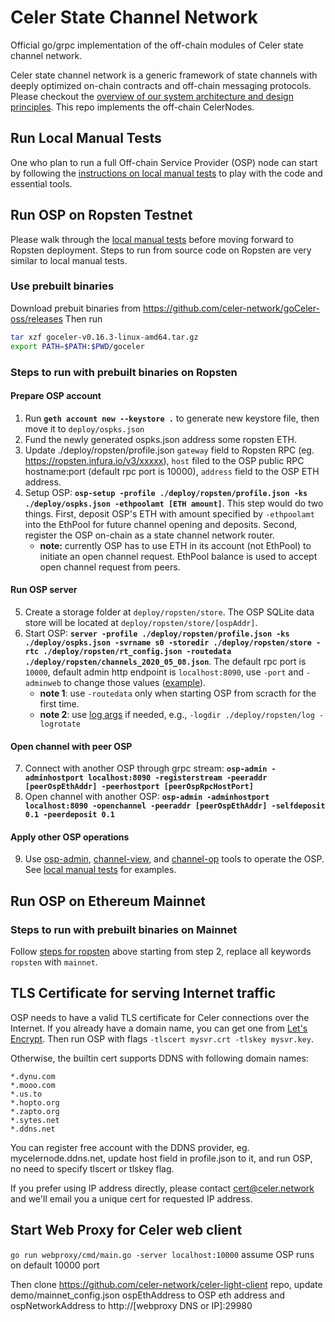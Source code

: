 # Celer State Channel Network
Official go/grpc implementation of the off-chain modules of Celer state channel network.

Celer state channel network is a generic framework of state channels with deeply optimized on-chain contracts and off-chain messaging protocols. Please checkout the [overview of our system architecture and design principles](https://www.celer.network/docs/celercore/channel/overview.html). This repo implements the off-chain CelerNodes.

## Run Local Manual Tests

One who plan to run a full Off-chain Service Provider (OSP) node can start by following the [instructions on local manual tests](./test/manual/README.md) to play with the code and essential tools.

## Run OSP on Ropsten Testnet

Please walk through the [local manual tests](./test/manual/README.md) before moving forward to Ropsten deployment. Steps to run from source code on Ropsten are very similar to local manual tests.

### Use prebuilt binaries
Download prebuit binaries from https://github.com/celer-network/goCeler-oss/releases
Then run
```bash
tar xzf goceler-v0.16.3-linux-amd64.tar.gz
export PATH=$PATH:$PWD/goceler
```

### Steps to run with prebuilt binaries on Ropsten
#### Prepare OSP account
1. Run **`geth account new --keystore .`** to generate new keystore file, then move it to `deploy/ospks.json`
2. Fund the newly generated ospks.json address some ropsten ETH.
3. Update ./deploy/ropsten/profile.json `gateway` field to Ropsten RPC (eg. https://ropsten.infura.io/v3/xxxxx), `host` filed to the OSP public RPC hostname:port (default rpc port is 10000), `address` field to the OSP ETH address.
4. Setup OSP: **`osp-setup -profile ./deploy/ropsten/profile.json -ks ./deploy/ospks.json -ethpoolamt [ETH amount]`**. This step would do two things. First, deposit OSP's ETH with amount specified by `-ethpoolamt` into the EthPool for future channel opening and deposits. Second, register the OSP on-chain as a state channel network router.
   - **note:** currently OSP has to use ETH in its account (not EthPool) to initiate an open channel request. EthPool balance is used to accept open channel request from peers.

#### Run OSP server
5. Create a storage folder at `deploy/ropsten/store`. The OSP SQLite data store will be located at `deploy/ropsten/store/[ospAddr]`.
6. Start OSP: **`server -profile ./deploy/ropsten/profile.json -ks ./deploy/ospks.json -svrname s0 -storedir ./deploy/ropsten/store -rtc ./deploy/ropsten/rt_config.json -routedata ./deploy/ropsten/channels_2020_05_08.json`**. The default rpc port is `10000`, default admin http endpoint is `localhost:8090`, use `-port` and `-adminweb` to change those values ([example](./test/manual/run_osp.sh)).
   - **note 1**: use `-routedata` only when starting OSP from scracth for the first time.
   - **note 2**: use [log args](https://github.com/celer-network/goutils/blob/v0.1.2/log/log.go) if needed, e.g., `-logdir ./deploy/ropsten/log -logrotate`

#### Open channel with peer OSP
7. Connect with another OSP through grpc stream: **`osp-admin -adminhostport localhost:8090 -registerstream -peeraddr [peerOspEthAddr] -peerhostport [peerOspRpcHostPort]`**
8. Open channel with another OSP: **`osp-admin -adminhostport localhost:8090 -openchannel -peeraddr [peerOspEthAddr] -selfdeposit 0.1 -peerdeposit 0.1`**

#### Apply other OSP operations
9. Use [osp-admin](./tools/osp-admin/README.md), [channel-view](./tools/channel-view/README.md), and [channel-op](./tools/channel-op/README.md) tools to operate the OSP. See [local manual tests](./test/manual/README.md) for examples.


## Run OSP on Ethereum Mainnet

### Steps to run with prebuilt binaries on Mainnet
Follow [steps for ropsten](#steps-to-run-with-prebuilt-binaries-on-ropsten) above starting from step 2, replace all keywords `ropsten` with `mainnet`.

## TLS Certificate for serving Internet traffic
OSP needs to have a valid TLS certificate for Celer connections over the Internet. If you already have a domain name, you can get one from [Let's Encrypt](https://letsencrypt.org/). Then run OSP with flags `-tlscert mysvr.crt -tlskey mysvr.key`.

Otherwise, the builtin cert supports DDNS with following domain names:
```
*.dynu.com
*.mooo.com
*.us.to
*.hopto.org
*.zapto.org
*.sytes.net
*.ddns.net
```
You can register free account with the DDNS provider, eg. mycelernode.ddns.net, update host field in profile.json to it, and run OSP, no need to specify tlscert or tlskey flag.

If you prefer using IP address directly, please contact cert@celer.network and we'll email you a unique cert for requested IP address.

## Start Web Proxy for Celer web client
`go run webproxy/cmd/main.go -server localhost:10000` assume OSP runs on default 10000 port

Then clone https://github.com/celer-network/celer-light-client repo, update demo/mainnet_config.json ospEthAddress to OSP eth address and ospNetworkAddress to http://[webproxy DNS or IP]:29980
